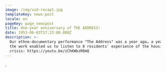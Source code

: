 ```yaml
---
image: /img/vid-recap1.jpg
templateKey: news-post
locale: en
pageKey: page_newspost
title: One-year anniversary of THE ADDRESS!
date: 1953-06-03T17:23:00.000Z
description: >-
  Our ethno-documentary performance "The Address" was a year ago… a year since
  the work enabled us to listen to 8 residents' experience of the housing
  crisis: https://youtu.be/zChKWbzR0mQ
---
```

.
